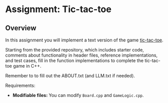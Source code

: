 # Assignment: Tic-tac-toe



## Overview

In this assignment you will implement a text version of the game
[tic-tac-toe](https://en.wikipedia.org/wiki/Tic-tac-toe).

Starting from the provided repository, which includes starter code,
comments about functionality in header files, reference
implementations, and test cases, fill in the function implementations
to complete the tic-tac-toe game in C++.

Remember to to fill out the ABOUT.txt (and LLM.txt if needed).

Requirements:
* **Modifiable files:** You can modify `Board.cpp` and `GameLogic.cpp`.

